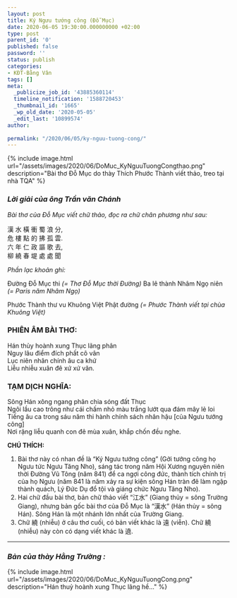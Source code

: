 ```yaml
---
layout: post
title: Ký Ngưu tướng công (Đỗ Mục)
date: 2020-06-05 19:30:00.000000000 +02:00
type: post
parent_id: '0'
published: false
password: ''
status: publish
categories:
- KĐT-Bằng Vân
tags: []
meta:
  _publicize_job_id: '43885360114'
  timeline_notification: '1588720453'
  _thumbnail_id: '1665'
  _wp_old_date: '2020-05-05'
  _edit_last: '10899574'
author:
  
permalink: "/2020/06/05/ky-nguu-tuong-cong/"
---
```


{% include image.html url="/assets/images/2020/06/DoMuc_KyNguuTuongCongthao.png"
     description="Bài thơ Đỗ Mục do thày Thích Phước Thành viết thảo, treo tại nhà TQA" 
     %}

### ***Lời giải của ông Trần văn Chánh***

*Bài thơ của Đỗ Mục viết chữ thảo, đọc ra chữ chân phương như sau:* 

漢 水 橫 衝 蜀 浪 分,  
危 樓 點 的 拂 孤 雲.  
六 年 仁 政 謳 歌 去,  
柳 繞 春 堤 處 處 聞  


*Phần lạc khoản ghi:* 

Đường Đỗ Mục thi *(= Thơ Đỗ Mục thời Đường)*
Ba lê thành Nhâm Ngọ niên *(= Paris năm Nhâm Ngọ)*

Phước Thành thư vu Khuông Việt Phật đường *(= Phước Thành viết tại chùa Khuông Việt)*


### **PHIÊN ÂM BÀI THƠ:**

Hán thủy hoành xung Thục lãng phân   
Nguy lâu điểm đích phất cô vân   
Lục niên nhân chính âu ca khứ   
Liễu nhiễu xuân đê xứ xứ văn.  



### **TẠM DỊCH NGHĨA:**

Sông Hán xông ngang phân chia sóng đất Thục  
Ngôi lầu cao trông như cái chấm nhỏ màu trắng lướt qua đám mây lẻ loi   
Tiếng âu ca trong sáu năm thi hành chính sách nhân hậu [của Ngưu tướng công]   
Nơi rặng liễu quanh con đê mùa xuân, khắp chốn đều nghe.  


**CHÚ THÍCH:**

1. Bài thơ này có nhan đề là “Ký Ngưu tướng công” (Gởi tướng công họ Ngưu tức Ngưu
Tăng Nho), sáng tác trong năm Hội Xương nguyên niên thời Đường Vũ Tông (năm 841)
để ca ngợi công đức, thành tích chính trị của họ Ngưu (năm 841 là năm xảy ra sự kiện
sông Hán tràn đê làm ngập thành quách, Lý Đức Dụ đổ tội và giáng chức Ngưu Tăng
Nho).
2. Hai chữ đầu bài thơ, bản chữ thảo viết “江水” (Giang thủy = sông Trường Giang),
nhưng bản gốc bài thơ của Đỗ Mục là “漢水” (Hán thủy = sông Hán). Sông Hán là một
nhánh lớn nhất của Trường Giang.
3. Chữ 繞 (nhiễu) ở câu thơ cuối, có bản viết khác là 遠 (viễn). Chữ 繞 (nhiễu) này còn
có dạng viết khác là 遶.

***


  
### ***Bản của thày Hằng Trường :*** 
{% include image.html url="/assets/images/2020/06/DoMuc_KyNguuTuongCong.png"
     description="Hán thuỷ hoành xung Thục lãng hề..." 
     %}  

